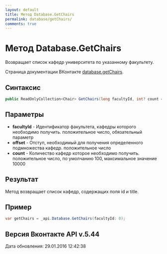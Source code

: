 ```yaml
---
layout: default
title: Метод Database.GetChairs
permalink: database/getChairs/
comments: true
---
```

# Метод Database.GetChairs
Возвращает список кафедр университета по указанному факультету.

Страница документации ВКонтакте [database.getChairs](https://vk.com/dev/database.getChairs).

## Синтаксис
``` csharp
public ReadOnlyCollection<Chair> GetChairs(long facultyId, int? count = null, int? offset = null)
```

## Параметры
+ **facultyId** - Идентификатор факультета, кафедры которого необходимо получить. положительное число, обязательный параметр
+ **offset** - Отступ, необходимый для получения определенного подмножества кафедр. положительное число
+ **count** - Количество кафедр которое необходимо получить. положительное число, по умолчанию 100, максимальное значение 10000

## Результат
Метод возвращает список кафедр, содержащих поля id и title.

## Пример
``` csharp
var getChairs = _api.Database.GetChairs(facultyId: 0);
```

## Версия Вконтакте API v.5.44
Дата обновления: 29.01.2016 12:42:38
